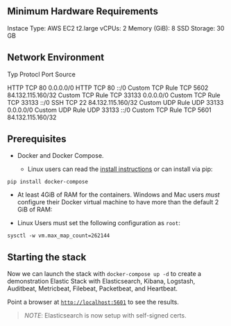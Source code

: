 

## Minimum Hardware Requirements

Instace Type: AWS EC2 t2.large
vCPUs: 2
Memory (GiB): 8
SSD Storage: 30 GB

## Network Environment

Typ               Protocl  Port    Source

HTTP              TCP      80      0.0.0.0/0 
HTTP              TCP      80      ::/0 
Custom TCP Rule   TCP      5602    84.132.115.160/32 
Custom TCP Rule   TCP      33133   0.0.0.0/0 
Custom TCP Rule   TCP      33133   ::/0 
SSH               TCP      22      84.132.115.160/32 
Custom UDP Rule   UDP      33133   0.0.0.0/0 
Custom UDP Rule   UDP      33133   ::/0 
Custom TCP Rule   TCP      5601    84.132.115.160/32


## Prerequisites
- Docker and Docker Compose.

  * Linux users can read the [install instructions](https://docs.docker.com/compose/install/#install-compose) or can install via pip:
```
pip install docker-compose
```

* At least 4GiB of RAM for the containers. Windows and Mac users _must_
configure their Docker virtual machine to have more than the default 2 GiB of
RAM:


* Linux Users must set the following configuration as `root`:

```
sysctl -w vm.max_map_count=262144
```


## Starting the stack

Now we can launch the stack with `docker-compose up -d` to create a demonstration Elastic Stack with
Elasticsearch, Kibana, Logstash, Auditbeat, Metricbeat, Filebeat, Packetbeat,
and Heartbeat.

Point a browser at [`http://localhost:5601`](http://localhost:5601) to see the results.
> *NOTE*: Elasticsearch is now setup with self-signed certs.

